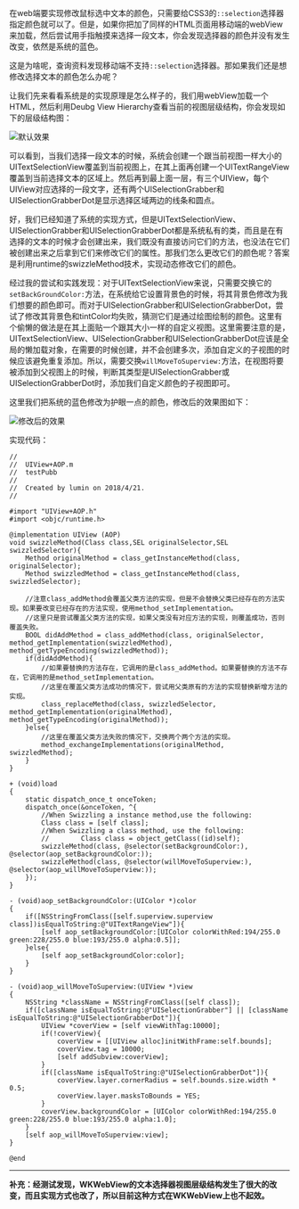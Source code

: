 在web端要实现修改鼠标选中文本的颜色，只需要给CSS3的``::selection``选择器指定颜色就可以了。但是，如果你把加了同样的HTML页面用移动端的webView来加载，然后尝试用手指触摸来选择一段文本，你会发现选择器的颜色并没有发生改变，依然是系统的蓝色。

这是为啥呢，查询资料发现移动端不支持``::selection``选择器。那如果我们还是想修改选择文本的颜色怎么办呢？

让我们先来看看系统是的实现原理是怎么样子的，我们用webView加载一个HTML，然后利用Deubg View Hierarchy查看当前的视图层级结构，你会发现如下的层级结构图：

![默认效果](https://github.com/lqcjdx/Epub/blob/master/Explore/Images/selection_before.png)

可以看到，当我们选择一段文本的时候，系统会创建一个跟当前视图一样大小的UITextSelectionView覆盖到当前视图上，在其上面再创建一个UITextRangeView覆盖到当前选择文本的区域上。然后再到最上面一层，有三个UIView，每个UIView对应选择的一段文字，还有两个UISelectionGrabber和UISelectionGrabberDot是显示选择区域两边的线条和圆点。

好，我们已经知道了系统的实现方式，但是UITextSelectionView、UISelectionGrabber和UISelectionGrabberDot都是系统私有的类，而且是在有选择的文本的时候才会创建出来，我们既没有直接访问它们的方法，也没法在它们被创建出来之后拿到它们来修改它们的属性。那我们怎么更改它们的颜色呢？答案是利用runtime的swizzleMethod技术，实现动态修改它们的颜色。

经过我的尝试和实践发现：对于UITextSelectionView来说，只需要交换它的``setBackGroundColor:``方法，在系统给它设置背景色的时候，将其背景色修改为我们想要的颜色即可。而对于UISelectionGrabber和UISelectionGrabberDot，尝试了修改其背景色和tintColor均失败，猜测它们是通过绘图绘制的颜色。这里有个偷懒的做法是在其上面贴一个跟其大小一样的自定义视图。这里需要注意的是，UITextSelectionView、UISelectionGrabber和UISelectionGrabberDot应该是全局的懒加载对象，在需要的时候创建，并不会创建多次，添加自定义的子视图的时候应该避免重复添加。所以，需要交换``willMoveToSuperview:``方法，在视图将要被添加到父视图上的时候，判断其类型是UISelectionGrabber或UISelectionGrabberDot时，添加我们自定义颜色的子视图即可。

这里我们把系统的蓝色修改为护眼一点的颜色，修改后的效果图如下：

![修改后的效果](https://github.com/lqcjdx/Epub/blob/master/Explore/Images/selection_after.png)


实现代码：

```
//
//  UIView+AOP.m
//  testPubb
//
//  Created by lumin on 2018/4/21.
//

#import "UIView+AOP.h"
#import <objc/runtime.h>

@implementation UIView (AOP)
void swizzleMethod(Class class,SEL originalSelector,SEL swizzledSelector){
    Method originalMethod = class_getInstanceMethod(class, originalSelector);
    Method swizzledMethod = class_getInstanceMethod(class, swizzledSelector);
    
    //注意class_addMethod会覆盖父类方法的实现，但是不会替换父类已经存在的方法实现。如果要改变已经存在的方法实现，使用method_setImplementation。
    //这里只是尝试覆盖父类方法的实现，如果父类没有对应方法的实现，则覆盖成功，否则覆盖失败。
    BOOL didAddMethod = class_addMethod(class, originalSelector, method_getImplementation(swizzledMethod), method_getTypeEncoding(swizzledMethod));
    if(didAddMethod){
        //如果要替换的方法存在，它调用的是class_addMethod。如果要替换的方法不存在，它调用的是method_setImplementation。
        //这里在覆盖父类方法成功的情况下，尝试用父类原有的方法的实现替换新增方法的实现。
        class_replaceMethod(class, swizzledSelector, method_getImplementation(originalMethod), method_getTypeEncoding(originalMethod));
    }else{
        //这里在覆盖父类方法失败的情况下，交换两个两个方法的实现。
        method_exchangeImplementations(originalMethod, swizzledMethod);
    }
}

+ (void)load
{
    static dispatch_once_t onceToken;
    dispatch_once(&onceToken, ^{
        //When Swizzling a instance method,use the following:
        Class class = [self class];
        //When Swizzling a class method, use the following:
        //        Class class = object_getClass((id)self);
        swizzleMethod(class, @selector(setBackgroundColor:), @selector(aop_setBackgroundColor:));
        swizzleMethod(class, @selector(willMoveToSuperview:), @selector(aop_willMoveToSuperview:));
    });
}

- (void)aop_setBackgroundColor:(UIColor *)color
{
    if([NSStringFromClass([self.superview.superview class])isEqualToString:@"UITextRangeView"]){
        [self aop_setBackgroundColor:[UIColor colorWithRed:194/255.0 green:228/255.0 blue:193/255.0 alpha:0.5]];
    }else{
        [self aop_setBackgroundColor:color];
    }
}

- (void)aop_willMoveToSuperview:(UIView *)view
{
    NSString *className = NSStringFromClass([self class]);
    if([className isEqualToString:@"UISelectionGrabber"] || [className isEqualToString:@"UISelectionGrabberDot"]){
        UIView *coverView = [self viewWithTag:10000];
        if(!coverView){
            coverView = [[UIView alloc]initWithFrame:self.bounds];
            coverView.tag = 10000;
            [self addSubview:coverView];
        }
        if([className isEqualToString:@"UISelectionGrabberDot"]){
            coverView.layer.cornerRadius = self.bounds.size.width * 0.5;
            coverView.layer.masksToBounds = YES;
        }
        coverView.backgroundColor = [UIColor colorWithRed:194/255.0 green:228/255.0 blue:193/255.0 alpha:1.0];
    }
    [self aop_willMoveToSuperview:view];
}

@end
```



---

**补充：经测试发现，WKWebView的文本选择器视图层级结构发生了很大的改变，而且实现方式也改了，所以目前这种方式在WKWebView上也不起效。**

